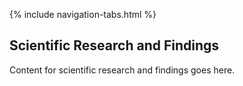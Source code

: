 <link rel="stylesheet" type="text/css" href="styles.css">

{% include navigation-tabs.html %} <!-- Include the shared navigation tabs -->

<section class="content">
  <h2>Scientific Research and Findings</h2>
  <p>Content for scientific research and findings goes here.</p>
</section>
